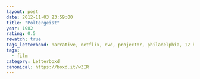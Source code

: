 ```yaml
---
layout: post 
date: 2012-11-03 23:59:00
title: "Poltergeist"
year: 1982
rating: 0.5
rewatch: true
tags_letterboxd: narrative, netflix, dvd, projector, philadelphia, 12 hours of horror, Leah
tags:
  - film
category: Letterboxd
canonical: https://boxd.it/wZIR
---
```

